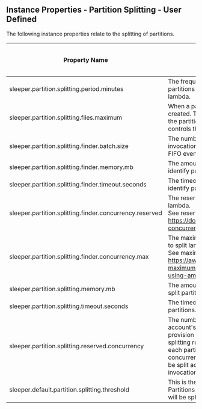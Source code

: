 ## Instance Properties - Partition Splitting - User Defined

The following instance properties relate to the splitting of partitions.

| Property Name                                           | Description                                                                                                                                                                                                                                                                                                                                                                                                                                                      | Default Value | Run CdkDeploy When Changed |
|---------------------------------------------------------|------------------------------------------------------------------------------------------------------------------------------------------------------------------------------------------------------------------------------------------------------------------------------------------------------------------------------------------------------------------------------------------------------------------------------------------------------------------|---------------|----------------------------|
| sleeper.partition.splitting.period.minutes              | The frequency in minutes with which the lambda runs to find partitions that need splitting and send jobs to the splitting lambda.                                                                                                                                                                                                                                                                                                                                | 30            | true                       |
| sleeper.partition.splitting.files.maximum               | When a partition needs splitting, a partition splitting job is created. This reads in the sketch files associated to the files in the partition in order to identify the median. This parameter controls the maximum number of files that are read in.                                                                                                                                                                                                           | 50            | false                      |
| sleeper.partition.splitting.finder.batch.size           | The number of tables to find partitions to split for in a single invocation. This will be the batch size for a lambda as an SQS FIFO event source. This can be a maximum of 10.                                                                                                                                                                                                                                                                                  | 1             | true                       |
| sleeper.partition.splitting.finder.memory.mb            | The amount of memory in MB for the lambda function used to identify partitions that need to be split.                                                                                                                                                                                                                                                                                                                                                            |               | true                       |
| sleeper.partition.splitting.finder.timeout.seconds      | The timeout in seconds for the lambda function used to identify partitions that need to be split.                                                                                                                                                                                                                                                                                                                                                                | 900           | true                       |
| sleeper.partition.splitting.finder.concurrency.reserved | The reserved concurrency for the find partitions to split lambda.<br>See reserved concurrency overview at: https://docs.aws.amazon.com/lambda/latest/dg/configuration-concurrency.html                                                                                                                                                                                                                                                                           |               | false                      |
| sleeper.partition.splitting.finder.concurrency.max      | The maximum given concurrency allowed for the find partitions to split lambda.<br>See maximum concurrency overview at: https://aws.amazon.com/blogs/compute/introducing-maximum-concurrency-of-aws-lambda-functions-when-using-amazon-sqs-as-an-event-source/                                                                                                                                                                                                    |               | false                      |
| sleeper.partition.splitting.memory.mb                   | The amount of memory in MB for the lambda function used to split partitions.                                                                                                                                                                                                                                                                                                                                                                                     |               | true                       |
| sleeper.partition.splitting.timeout.seconds             | The timeout in seconds for the lambda function used to split partitions.                                                                                                                                                                                                                                                                                                                                                                                         | 900           | true                       |
| sleeper.partition.splitting.reserved.concurrency        | The number of lambda instances to reserve from your AWS account's quota for splitting partitions. Note that this will not provision instances until they are needed. Each time partition splitting runs, a separate lambda invocation will be made for each partition that needs to be split. If the reserved concurrency is less than the number of partitions that need to be split across all Sleeper tables in the instance, these invocations may queue up. | 10            | true                       |
| sleeper.default.partition.splitting.threshold           | This is the default value of the partition splitting threshold. Partitions with more than the following number of records in will be split. This value can be overridden on a per-table basis.                                                                                                                                                                                                                                                                   | 1000000000    | false                      |

